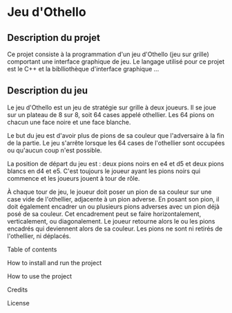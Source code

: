 # Jeu d'Othello 

## Description du projet 

Ce projet consiste à la programmation d'un jeu d'Othello (jeu sur grille) comportant une interface graphique de jeu. 
Le langage utilisé pour ce projet est le C++ et la biblliothèque d'interface graphique ... 

## Description du jeu

Le jeu d'Othello est un jeu de stratégie sur grille à deux joueurs. 
Il se joue sur un plateau de 8 sur 8, soit 64 cases appelé othellier. 
Les 64 pions on chacun une face noire et une face blanche. 

Le but du jeu est d'avoir plus de pions de sa couleur que l'adversaire à la fin de la partie. 
Le jeu s'arrête lorsque les 64 cases de l'othellier sont occupées ou qu'aucun coup n'est possible. 

La position de départ du jeu est : deux pions noirs en e4 et d5 et deux pions blancs en d4 et e5. 
C'est toujours le joueur ayant les pions noirs qui commence et les joueurs jouent à tour de rôle. 

À chaque tour de jeu, le joueur doit poser un pion de sa couleur sur une case vide de l'othellier, adjacente à un pion adverse. 
En posant son pion, il doit également encadrer un ou plusieurs pions adverses avec un pion déjà posé de sa couleur. 
Cet encadrement peut se faire horizontalement, verticalement, ou diagonalement. 
Le joueur retourne alors le ou les pions encadrés qui deviennent alors de sa couleur. 
Les pions ne sont ni retirés de l'othellier, ni déplacés. 

Table of contents 

How to install and run the project 

How to use the project 

Credits 

License
